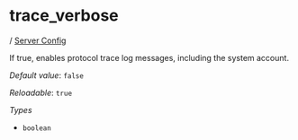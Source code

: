 # trace_verbose

/ [Server Config](/ref/config/index.md) 

If true, enables protocol trace log messages,
including the system account.

*Default value*: `false`

*Reloadable*: `true`

*Types*

- `boolean`


